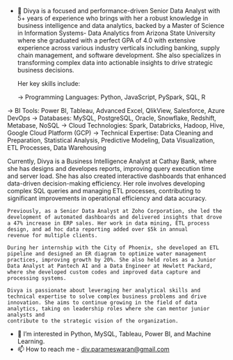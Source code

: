 - 👋 Divya is a focused and performance-driven Senior Data Analyst with 5+ years of experience who brings with her a robust knowledge in business intelligence and data analytics, backed by a Master of Science in Information Systems- Data Analytics from Arizona State University where she graduated with a perfect GPA of 4.0 with extensive experience across various industry verticals including banking, supply chain management, and software development. She also specializes in transforming complex data into actionable insights to drive strategic business decisions.

   Her key skills include:

   -> Programming Languages: Python, JavaScript, PySpark, SQL, R
   
-> BI Tools: Power BI, Tableau, Advanced Excel, QlikView, Salesforce, Azure DevOps
   -> Databases: MySQL, PostgreSQL, Oracle, Snowflake, Redshift, Metabase, NoSQL
   -> Cloud Technologies: Spark, Databricks, Hadoop, Hive, Google Cloud Platform (GCP)
   -> Technical Expertise: Data Cleaning and Preparation, Statistical Analysis, Predictive Modeling, Data Visualization, ETL Processes, Data Warehousing


  Currently, Divya is a Business Intelligence Analyst at Cathay Bank, where she has designs and developes reports, improving query execution time and server load. She has also created interactive dashboards that enhanced data-driven decision-making efficiency. Her role 
  involves developing complex SQL queries and managing ETL processes, contributing to significant improvements in operational efficiency and data accuracy.

    Previously, as a Senior Data Analyst at Zoho Corporation, she led the development of automated dashboards and delivered insights that drove a 47% increase in ERP sales. Her work in data mining, ETL process design, and ad hoc data reporting added over $5k in annual 
    revenue for multiple clients.

    During her internship with the City of Phoenix, she developed an ETL pipeline and designed an ER diagram to optimize water management practices, improving growth by 20%. She also held roles as a Junior Data Analyst at Pantech AI and a Data Engineer at Hewlett Packard, 
    where she developed custom codes and improved data capture and processing systems.

    Divya is passionate about leveraging her analytical skills and technical expertise to solve complex business problems and drive innovation. She aims to continue growing in the field of data analytics, taking on leadership roles where she can mentor junior analysts and 
    contribute to the strategic vision of the organization. 


- 👀 I’m interested in Python, MySQL, Tableau, Power BI, and Machine Learning.
- 📫 How to reach me - div.parameswaran@gmail.com

<!---
DivyaParam/DivyaParam is a ✨ special ✨ repository because its `README.md` (this file) appears on your GitHub profile.
You can click the Preview link to take a look at your changes.
--->
